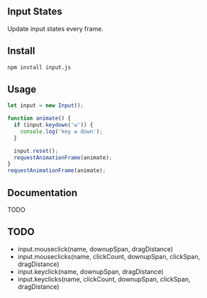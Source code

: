 ## Input States

Update input states every frame.

## Install

```bash
npm install input.js
```

## Usage

```javascript
let input = new Input();

function animate() {
  if (input.keydown('w')) {
    console.log('key w down');
  }

  input.reset();
  requestAnimationFrame(animate);
}
requestAnimationFrame(animate);
```

## Documentation

TODO

## TODO

 - input.mouseclick(name, downupSpan, dragDistance)
 - input.mouseclicks(name, clickCount, downupSpan, clickSpan, dragDistance)
 - input.keyclick(name, downupSpan, dragDistance)
 - input.keyclicks(name, clickCount, downupSpan, clickSpan, dragDistance)